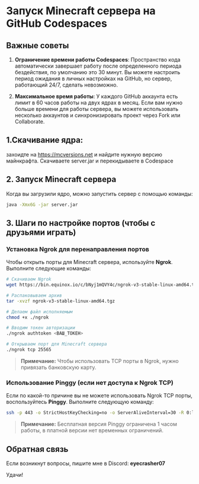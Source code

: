 
# Запуск Minecraft сервера на GitHub Codespaces

## Важные советы

1. **Ограничение времени работы Codespaces**: Пространство кода автоматически завершает работу после определенного периода бездействия, по умолчанию это 30 минут. Вы можете настроить период ожидания в личных настройках на GitHub, но сервер, работающий 24/7, сделать невозможно.

2. **Максимальное время работы**: У каждого GitHub аккаунта есть лимит в 60 часов работы на двух ядрах в месяц. Если вам нужно больше времени для работы сервера, вы можете использовать несколько аккаунтов и синхронизировать проект через Fork или Collaborate.

## 1.Скачивание ядра:
захоидте на https://mcversions.net и найдите нужную версию майнкрафта. Скачиваете server.jar и перекидываете в Codespace

## 2. Запуск Minecraft сервера
Когда вы загрузили ядро, можно запустить сервер с помощью команды:

```bash
java -Xmx6G -jar server.jar
```

## 3. Шаги по настройке портов (чтобы с друзьями играть)

### Установка Ngrok для перенаправления портов
Чтобы открыть порты для Minecraft сервера, используйте **Ngrok**. Выполните следующие команды:

```bash
# Скачиваем Ngrok
wget https://bin.equinox.io/c/bNyj1mQVY4c/ngrok-v3-stable-linux-amd64.tgz

# Распаковываем архив
tar -xvzf ngrok-v3-stable-linux-amd64.tgz

# Делаем файл исполняемым
chmod +x ./ngrok

# Вводим токен авторизации
./ngrok authtoken <ВАШ_ТОКЕН>

# Открываем порт для Minecraft сервера
./ngrok tcp 25565
```

> **Примечание:** Чтобы использовать TCP порты в Ngrok, нужно привязать банковскую карту.

### Использование Pinggy (если нет доступа к Ngrok TCP)
Если по какой-то причине вы не можете использовать Ngrok TCP порты, воспользуйтесь **Pinggy**. Выполните следующую команду:

```bash
ssh -p 443 -o StrictHostKeyChecking=no -o ServerAliveInterval=30 -R 0:localhost:<ПОРТ_СЕРВЕРА> tcp@a.pinggy.io
```

> **Примечание:** Бесплатная версия Pinggy ограничена 1 часом работы, в платной версии нет временных ограничений.

## Обратная связь
Если возникнут вопросы, пишите мне в Discord: **eyecrasher07**

Удачи!
